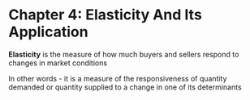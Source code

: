 # Chapter 4: Elasticity And Its Application

**Elasticity** is the measure of how much buyers and sellers respond to changes in market conditions

In other words - it is a measure of the responsiveness of quantity demanded or quantity supplied to a change in one of its determinants
